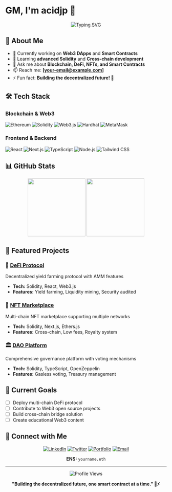 # GM, I'm acidjp 👋

<div align="center">
  
[![Typing SVG](https://readme-typing-svg.herokuapp.com?font=Fira+Code&pause=1000&color=F75C7E&width=435&lines=Web3+Developer;Blockchain+Enthusiast;Smart+Contract+Developer)](https://git.io/typing-svg)

</div>

## 🚀 About Me
- 🔭 Currently working on **Web3 DApps** and **Smart Contracts**
- 🌱 Learning **advanced Solidity** and **Cross-chain development**
- 💬 Ask me about **Blockchain, DeFi, NFTs, and Smart Contracts**
- 📫 Reach me: **[your-email@example.com]**
- ⚡ Fun fact: **Building the decentralized future! 🔗**

## 🛠️ Tech Stack

### Blockchain & Web3
![Ethereum](https://img.shields.io/badge/-Ethereum-3C3C3D?style=flat-square&logo=ethereum&logoColor=white)
![Solidity](https://img.shields.io/badge/-Solidity-363636?style=flat-square&logo=solidity&logoColor=white)
![Web3.js](https://img.shields.io/badge/-Web3.js-F16822?style=flat-square&logo=web3.js&logoColor=white)
![Hardhat](https://img.shields.io/badge/-Hardhat-FFF100?style=flat-square&logo=hardhat&logoColor=black)
![MetaMask](https://img.shields.io/badge/-MetaMask-F6851B?style=flat-square&logo=metamask&logoColor=white)

### Frontend & Backend
![React](https://img.shields.io/badge/-React-61DAFB?style=flat-square&logo=react&logoColor=black)
![Next.js](https://img.shields.io/badge/-Next.js-000000?style=flat-square&logo=next.js&logoColor=white)
![TypeScript](https://img.shields.io/badge/-TypeScript-3178C6?style=flat-square&logo=typescript&logoColor=white)
![Node.js](https://img.shields.io/badge/-Node.js-339933?style=flat-square&logo=node.js&logoColor=white)
![Tailwind CSS](https://img.shields.io/badge/-Tailwind%20CSS-38B2AC?style=flat-square&logo=tailwind-css&logoColor=white)

## 📊 GitHub Stats

<div align="center">
  <img height="180em" src="https://github-readme-stats.vercel.app/api?username=YOUR_USERNAME&show_icons=true&theme=radical&include_all_commits=true&count_private=true"/>
  <img height="180em" src="https://github-readme-stats.vercel.app/api/top-langs/?username=YOUR_USERNAME&layout=compact&langs_count=7&theme=radical"/>
</div>

## 🌟 Featured Projects

### 🚀 [DeFi Protocol](https://github.com/YOUR_USERNAME/defi-protocol)
Decentralized yield farming protocol with AMM features
- **Tech:** Solidity, React, Web3.js
- **Features:** Yield farming, Liquidity mining, Security audited

### 🎨 [NFT Marketplace](https://github.com/YOUR_USERNAME/nft-marketplace)
Multi-chain NFT marketplace supporting multiple networks
- **Tech:** Solidity, Next.js, Ethers.js
- **Features:** Cross-chain, Low fees, Royalty system

### 🏛️ [DAO Platform](https://github.com/YOUR_USERNAME/dao-platform)
Comprehensive governance platform with voting mechanisms
- **Tech:** Solidity, TypeScript, OpenZeppelin
- **Features:** Gasless voting, Treasury management

## 🎯 Current Goals
- [ ] Deploy multi-chain DeFi protocol
- [ ] Contribute to Web3 open source projects
- [ ] Build cross-chain bridge solution
- [ ] Create educational Web3 content

## 🤝 Connect with Me

<div align="center">
  
[![LinkedIn](https://img.shields.io/badge/-LinkedIn-0077B5?style=for-the-badge&logo=linkedin&logoColor=white)](https://linkedin.com/in/YOUR_LINKEDIN)
[![Twitter](https://img.shields.io/badge/-Twitter-1DA1F2?style=for-the-badge&logo=twitter&logoColor=white)](https://twitter.com/YOUR_TWITTER)
[![Portfolio](https://img.shields.io/badge/-Portfolio-000000?style=for-the-badge&logo=react&logoColor=white)](https://YOUR_PORTFOLIO.com)
[![Email](https://img.shields.io/badge/-Email-D14836?style=for-the-badge&logo=gmail&logoColor=white)](mailto:your-email@example.com)

**ENS:** `yourname.eth`

</div>

---

<div align="center">
  <img src="https://komarev.com/ghpvc/?username=YOUR_USERNAME&label=Profile%20views&color=0e75b6&style=flat" alt="Profile Views" />
</div>

<div align="center">
  
**"Building the decentralized future, one smart contract at a time." 🔗⚡**

</div>
